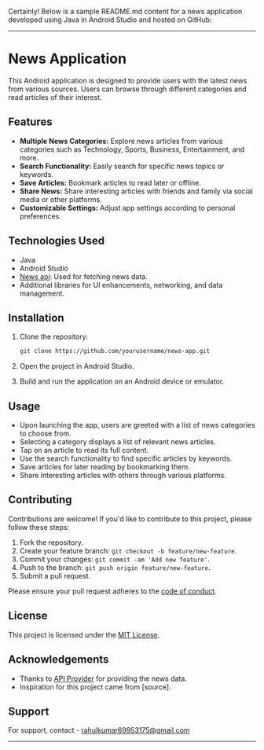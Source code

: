Certainly! Below is a sample README.md content for a news application developed using Java in Android Studio and hosted on GitHub:

---

# News Application

This Android application is designed to provide users with the latest news from various sources. Users can browse through different categories and read articles of their interest.

## Features

- **Multiple News Categories:** Explore news articles from various categories such as Technology, Sports, Business, Entertainment, and more.
- **Search Functionality:** Easily search for specific news topics or keywords.
- **Save Articles:** Bookmark articles to read later or offline.
- **Share News:** Share interesting articles with friends and family via social media or other platforms.
- **Customizable Settings:** Adjust app settings according to personal preferences.



## Technologies Used

- Java
- Android Studio
- [News api](https://newsapi.org/): Used for fetching news data.
- Additional libraries for UI enhancements, networking, and data management.

## Installation

1. Clone the repository:

    ```bash
    git clone https://github.com/yourusername/news-app.git
    ```

2. Open the project in Android Studio.

3. Build and run the application on an Android device or emulator.

## Usage

- Upon launching the app, users are greeted with a list of news categories to choose from.
- Selecting a category displays a list of relevant news articles.
- Tap on an article to read its full content.
- Use the search functionality to find specific articles by keywords.
- Save articles for later reading by bookmarking them.
- Share interesting articles with others through various platforms.

## Contributing

Contributions are welcome! If you'd like to contribute to this project, please follow these steps:

1. Fork the repository.
2. Create your feature branch: `git checkout -b feature/new-feature`.
3. Commit your changes: `git commit -am 'Add new feature'`.
4. Push to the branch: `git push origin feature/new-feature`.
5. Submit a pull request.

Please ensure your pull request adheres to the [code of conduct](CODE_OF_CONDUCT.md).

## License

This project is licensed under the [MIT License](LICENSE).

## Acknowledgements

- Thanks to [API Provider](https://api.example.com) for providing the news data.
- Inspiration for this project came from [source].

## Support

For support, contact - rahulkumar69953175@gmail.com

---

